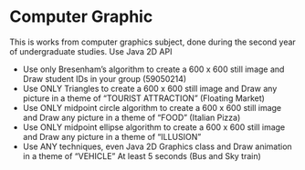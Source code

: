 # Computer Graphic



This is works from computer graphics subject, done during the second year of undergraduate studies.
 Use Java 2D API
- Use only Bresenham’s algorithm to create a 600 x 600 still image and Draw student IDs in your group (59050214)
- Use ONLY Triangles to create a 600 x 600 still image and Draw any picture in a theme of “TOURIST ATTRACTION” (Floating Market)
- Use ONLY midpoint circle algorithm to create a 600 x 600 still image and Draw any picture in a theme of “FOOD” (Italian Pizza)
- Use ONLY midpoint ellipse algorithm to create a 600 x 600 still image and Draw any picture in a theme of “ILLUSION”
- Use ANY techniques, even Java 2D Graphics class and  Draw animation in a theme of “VEHICLE” At least 5 seconds (Bus and Sky train)
